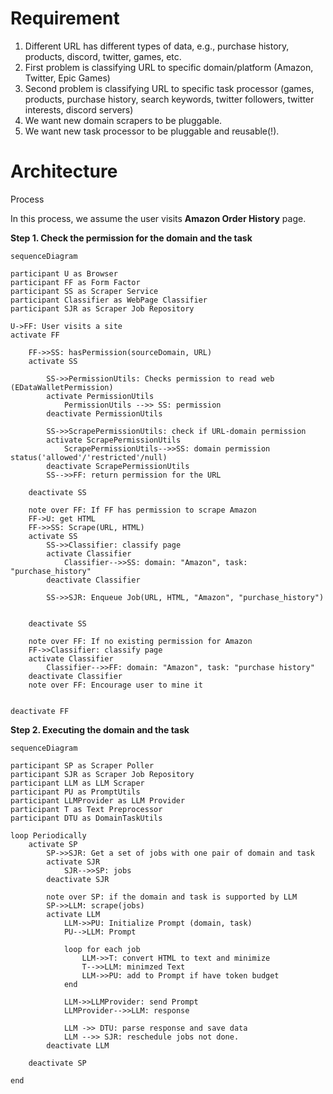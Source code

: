 # Requirement

1. Different URL has different types of data, e.g., purchase history, products, discord, twitter, games, etc.
2. First problem is classifying URL to specific domain/platform (Amazon, Twitter, Epic Games)
3. Second problem is classifying URL to specific task processor (games, products, purchase history, search keywords, twitter followers, twitter interests, discord servers)
4. We want new domain scrapers to be pluggable.
5. We want new task processor to be pluggable and reusable(!).

# Architecture

Process

In this process, we assume the user visits **Amazon Order History** page.

**Step 1. Check the permission for the domain and the task**

```mermaid
sequenceDiagram

participant U as Browser
participant FF as Form Factor
participant SS as Scraper Service
participant Classifier as WebPage Classifier
participant SJR as Scraper Job Repository

U->FF: User visits a site
activate FF

    FF->>SS: hasPermission(sourceDomain, URL)
    activate SS

        SS->>PermissionUtils: Checks permission to read web (EDataWalletPermission)
        activate PermissionUtils
            PermissionUtils -->> SS: permission
        deactivate PermissionUtils

        SS->>ScrapePermissionUtils: check if URL-domain permission
        activate ScrapePermissionUtils
            ScrapePermissionUtils-->>SS: domain permission status('allowed'/'restricted'/null)
        deactivate ScrapePermissionUtils
        SS-->>FF: return permission for the URL

    deactivate SS

    note over FF: If FF has permission to scrape Amazon
    FF->U: get HTML
    FF->>SS: Scrape(URL, HTML)
    activate SS
        SS->>Classifier: classify page
        activate Classifier
            Classifier-->>SS: domain: "Amazon", task: "purchase_history"
        deactivate Classifier

        SS->>SJR: Enqueue Job(URL, HTML, "Amazon", "purchase_history")


    deactivate SS

    note over FF: If no existing permission for Amazon
    FF->>Classifier: classify page
    activate Classifier
        Classifier-->>FF: domain: "Amazon", task: "purchase history"
    deactivate Classifier
    note over FF: Encourage user to mine it


deactivate FF

```

**Step 2. Executing the domain and the task**

```mermaid
sequenceDiagram

participant SP as Scraper Poller
participant SJR as Scraper Job Repository
participant LLM as LLM Scraper
participant PU as PromptUtils
participant LLMProvider as LLM Provider
participant T as Text Preprocessor
participant DTU as DomainTaskUtils

loop Periodically
    activate SP
        SP->>SJR: Get a set of jobs with one pair of domain and task
        activate SJR
            SJR-->>SP: jobs
        deactivate SJR

        note over SP: if the domain and task is supported by LLM
        SP->>LLM: scrape(jobs)
        activate LLM
            LLM->>PU: Initialize Prompt (domain, task)
            PU-->LLM: Prompt

            loop for each job
                LLM->>T: convert HTML to text and minimize
                T-->>LLM: minimzed Text
                LLM->>PU: add to Prompt if have token budget
            end

            LLM->>LLMProvider: send Prompt
            LLMProvider-->>LLM: response

            LLM ->> DTU: parse response and save data
            LLM -->> SJR: reschedule jobs not done.
        deactivate LLM

    deactivate SP

end


```
